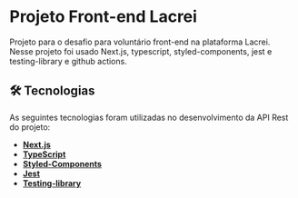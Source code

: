 <h1>Projeto Front-end Lacrei</h1>


Projeto para o desafio para voluntário front-end na plataforma Lacrei. Nesse projeto foi usado Next.js, typescript, styled-components, jest e testing-library e github actions.

## 🛠 Tecnologias

As seguintes tecnologias foram utilizadas no desenvolvimento da API Rest do projeto:

- **[Next.js](https://nextjs.org/)**
- **[TypeScript](https://www.typescriptlang.org/)**
- **[Styled-Components](https://styled-components.com/)**
- **[Jest](https://jestjs.io/)**
- **[Testing-library](https://testing-library.com/)**